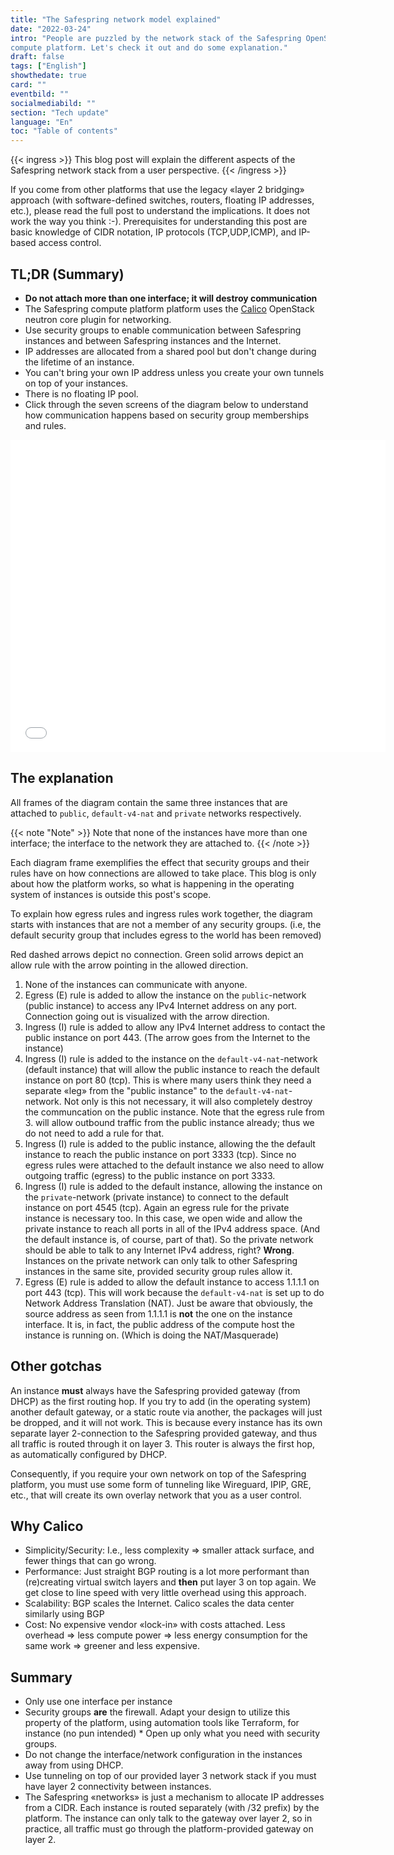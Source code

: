 ```yaml
---
title: "The Safespring network model explained"
date: "2022-03-24"
intro: "People are puzzled by the network stack of the Safespring OpenStack
compute platform. Let's check it out and do some explanation."
draft: false
tags: ["English"]
showthedate: true
card: ""
eventbild: ""
socialmediabild: ""
section: "Tech update"
language: "En"
toc: "Table of contents"
---
```

{{< ingress >}}
This blog post will explain the different aspects of the Safespring network
stack from a user perspective.
{{< /ingress >}}

If you come from other platforms that use the legacy
«layer 2 bridging» approach (with software-defined switches, routers,
floating IP addresses, etc.), please read the full post to understand the
implications. It does not work the way you think :-). Prerequisites for
understanding this post are basic knowledge of CIDR notation, IP protocols
(TCP,UDP,ICMP), and IP-based access control.




## TL;DR (Summary)

* **Do not attach more than one interface; it will destroy communication**
* The Safespring compute platform platform uses the [Calico][calico] OpenStack neutron core
plugin for networking.  
* Use security groups to enable communication between
Safespring instances and between Safespring instances and the Internet.
* IP addresses are allocated from a shared pool but don't change during the
lifetime of an instance.
* You can't bring your own IP address unless you create your own tunnels on top
of your instances.
* There is no floating IP pool.
* Click through the seven screens of the diagram below to understand how
communication happens based on security group memberships and rules.

[calico]: https://www.tigera.io/project-calico/

<iframe src="/img/safespring-network.sozi.html"  width="600" height="500" style="border:0"></iframe>

## The explanation

All frames of the diagram contain the same three instances that are attached
to `public`, `default-v4-nat` and `private` networks respectively.

{{< note "Note" >}}
Note that none of the instances have more than one interface; the interface to the network they are attached to.
{{< /note >}}

Each diagram frame exemplifies the effect that security groups and their rules have on how
connections are allowed to take place. This blog is only about how the platform
works, so what is happening in the operating system of instances is outside
this post's scope.


To explain how egress rules and ingress rules work together, the
diagram starts with instances that are not a member of any security groups.
(i.e, the default security group that includes egress to the world has been
removed)

Red dashed arrows depict no connection. Green solid arrows depict an allow rule
with the arrow pointing in the allowed direction.


1. None of the instances can communicate with anyone.
2. Egress (E) rule is added to allow the instance on the `public`-network
   (public instance) to access any IPv4 Internet address on any
port. Connection going out is visualized with the arrow direction.  
3. Ingress (I) rule is added to allow any IPv4 Internet address to contact the
   public instance on port 443. (The arrow goes from the Internet to the
instance)
4. Ingress (I) rule is added to the instance on the `default-v4-nat`-network
   (default instance) that will allow the public instance to reach the default
instance on port 80 (tcp). This is where many users think they need a separate
«leg» from the "public instance" to the `default-v4-nat`-network. Not only is
this not necessary, it will also completely destroy the communcation on the public
instance. Note that the egress rule from 3. will allow outbound
traffic from the public instance already; thus we do not need to add a rule for
that.
5. Ingress (I) rule is added to the public instance, allowing the the
   default instance to reach the public instance on port 3333 (tcp). Since
no egress rules were attached to the default instance we also need to
allow outgoing traffic (egress) to the public instance on port 3333.
6. Ingress (I) rule is added to the default instance, allowing the instance on
   the `private`-network (private instance) to connect to the default instance
on port 4545 (tcp). Again an egress rule for the private instance is necessary
too. In this case, we open wide and allow the private instance to reach all
ports in all of the IPv4 address space. (And the default instance is, of course,
part of that). So the private network should be able to talk to any Internet
IPv4 address, right? **Wrong**. Instances on the private network can only talk
to other Safespring instances in the same site, provided security group rules
allow it.    
7. Egress (E) rule is added to allow the default instance to access 1.1.1.1 on
   port 443 (tcp). This will work because the `default-v4-nat` is set up to do Network Address
Translation (NAT). Just be aware that obviously, the source
address as seen from 1.1.1.1 is **not** the one on the instance interface. It
is, in fact, the public address of the compute host the instance is running on.
(Which is doing the NAT/Masquerade)  

## Other gotchas

An instance **must** always have the Safespring provided gateway (from
DHCP) as the first routing hop. If you try to add (in the operating
system) another default gateway, or a static route via another, the packages
will just be dropped, and it will not work.
This is because every instance has its own separate layer 2-connection to the
Safespring provided gateway, and thus all traffic is routed through it on layer
3. This router is always the first hop, as automatically configured by DHCP.

Consequently, if you require your own network on top of the Safespring
platform, you must use some form of tunneling like Wireguard, IPIP, GRE, etc.,
that will create its own overlay network that you as a user control.

## Why Calico  

* Simplicity/Security: I.e., less complexity => smaller attack surface, and fewer
things that can go wrong.
* Performance: Just straight BGP routing is a lot more performant than
(re)creating virtual switch layers and **then** put layer 3 on top again. We
get close to line speed with very little overhead using this approach.
* Scalability: BGP scales the Internet. Calico scales the data center similarly
using BGP
* Cost: No expensive vendor «lock-in» with costs attached. Less overhead =>
less compute power => less energy consumption for the same work => greener and
less expensive.  

## Summary

* Only use one interface per instance
* Security groups **are** the firewall. Adapt your design to utilize this
property of the platform, using automation tools like Terraform, for instance
(no pun intended) * Open up only what you need with security groups.
* Do not change the interface/network configuration in the instances away from
using DHCP.
* Use tunneling on top of our provided layer 3 network stack if you must
have layer 2 connectivity between instances.
* The Safespring «networks» is just a mechanism to allocate IP addresses from a
CIDR. Each instance is routed separately (with /32 prefix) by the platform. The
instance can only talk to the gateway over layer 2, so in practice, all
traffic must go through the platform-provided gateway on layer 2.
